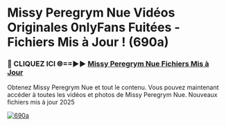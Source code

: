# Missy Peregrym Nue Vidéos Originales 0nlyFans Fuitées - Fichiers Mis à Jour ! (690a)

<h3>🔴 CLIQUEZ ICI 🌐==►► <a href="https://tinyurl.com/2pmr4ezf" rel="nofollow">Missy Peregrym Nue Fichiers Mis à Jour</a></h3>

Obtenez Missy Peregrym Nue et tout le contenu. Vous pouvez maintenant accéder à toutes les vidéos et photos de Missy Peregrym Nue. Nouveaux fichiers mis à jour 2025

[![690a](https://i.imgur.com/6SNvagu.gif)](https://tinyurl.com/2pmr4ezf)
